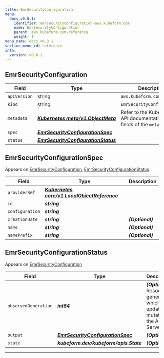 ```yaml
---
title: EmrSecurityConfiguration
menu:
  docs_v0.0.1:
    identifier: emrsecurityconfiguration-aws.kubeform.com
    name: EmrSecurityConfiguration
    parent: aws.kubeform.com-reference
    weight: 1
menu_name: docs_v0.0.1
section_menu_id: reference
info:
  version: v0.0.1
---
```


## EmrSecurityConfiguration
| Field | Type | Description |
| ------ | ----- | ----------- |
| `apiVersion` | string | `aws.kubeform.com/v1alpha1` |
|    `kind` | string | `EmrSecurityConfiguration` |
| `metadata` | ***[Kubernetes meta/v1.ObjectMeta](https://kubernetes.io/docs/reference/generated/kubernetes-api/v1.13/#objectmeta-v1-meta)***|Refer to the Kubernetes API documentation for the fields of the `metadata` field.|
| `spec` | ***[EmrSecurityConfigurationSpec](#emrsecurityconfigurationspec)***||
| `status` | ***[EmrSecurityConfigurationStatus](#emrsecurityconfigurationstatus)***||
## EmrSecurityConfigurationSpec

Appears on:[EmrSecurityConfiguration](#emrsecurityconfiguration), [EmrSecurityConfigurationStatus](#emrsecurityconfigurationstatus)

| Field | Type | Description |
| ------ | ----- | ----------- |
| `providerRef` | ***[Kubernetes core/v1.LocalObjectReference](https://kubernetes.io/docs/reference/generated/kubernetes-api/v1.13/#localobjectreference-v1-core)***||
| `id` | ***string***||
| `configuration` | ***string***||
| `creationDate` | ***string***| ***(Optional)*** |
| `name` | ***string***| ***(Optional)*** |
| `namePrefix` | ***string***| ***(Optional)*** |
## EmrSecurityConfigurationStatus

Appears on:[EmrSecurityConfiguration](#emrsecurityconfiguration)

| Field | Type | Description |
| ------ | ----- | ----------- |
| `observedGeneration` | ***int64***| ***(Optional)*** Resource generation, which is updated on mutation by the API Server.|
| `output` | ***[EmrSecurityConfigurationSpec](#emrsecurityconfigurationspec)***| ***(Optional)*** |
| `state` | ***kubeform.dev/kubeform/apis.State***| ***(Optional)*** |
---
